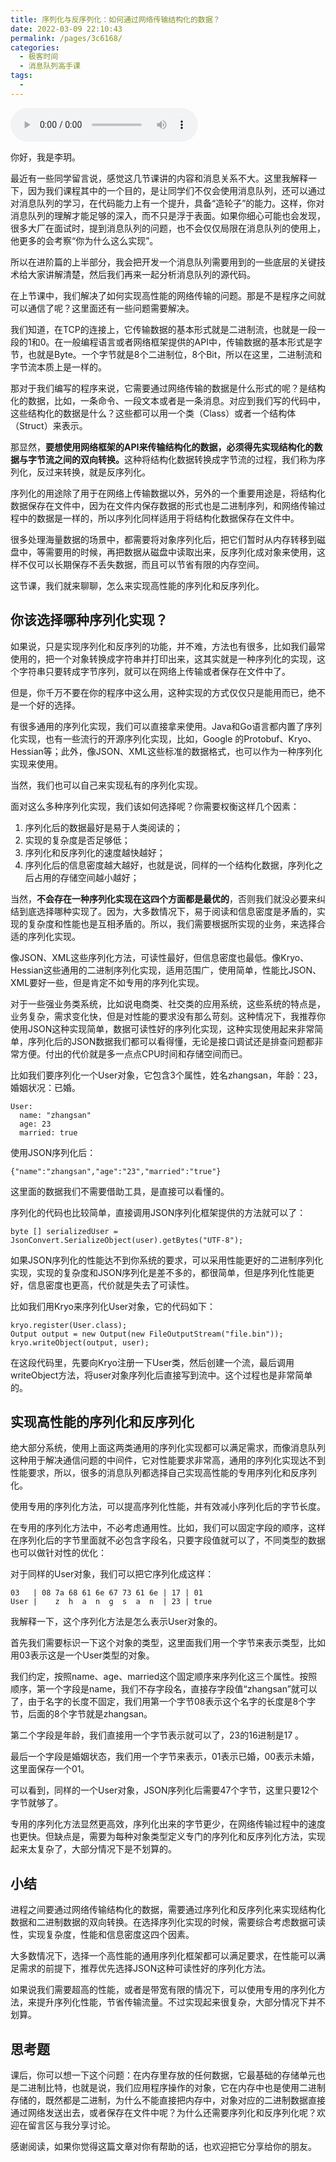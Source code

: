```yaml
---
title: 序列化与反序列化：如何通过网络传输结构化的数据？
date: 2022-03-09 22:10:43
permalink: /pages/3c6168/
categories:
  - 极客时间
  - 消息队列高手课
tags:
  - 
---
```

<audio title="12.序列化与反序列化：如何通过网络传输结构化的数据？" src="https://static001.geekbang.org/resource/audio/c1/f4/c112f78acbf6e508363a565faefbfaf4.mp3" controls="controls"></audio> 
<p>你好，我是李玥。</p><p>最近有一些同学留言说，感觉这几节课讲的内容和消息关系不大。这里我解释一下，因为我们课程其中的一个目的，是让同学们不仅会使用消息队列，还可以通过对消息队列的学习，在代码能力上有一个提升，具备“造轮子”的能力。这样，你对消息队列的理解才能足够的深入，而不只是浮于表面。如果你细心可能也会发现，很多大厂在面试时，提到消息队列的问题，也不会仅仅局限在消息队列的使用上，他更多的会考察“你为什么这么实现”。</p><p>所以在进阶篇的上半部分，我会把开发一个消息队列需要用到的一些底层的关键技术给大家讲解清楚，然后我们再来一起分析消息队列的源代码。</p><p>在上节课中，我们解决了如何实现高性能的网络传输的问题。那是不是程序之间就可以通信了呢？这里面还有一些问题需要解决。</p><p>我们知道，在TCP的连接上，它传输数据的基本形式就是二进制流，也就是一段一段的1和0。在一般编程语言或者网络框架提供的API中，传输数据的基本形式是字节，也就是Byte。一个字节就是8个二进制位，8个Bit，所以在这里，二进制流和字节流本质上是一样的。</p><p>那对于我们编写的程序来说，它需要通过网络传输的数据是什么形式的呢？是结构化的数据，比如，一条命令、一段文本或者是一条消息。对应到我们写的代码中，这些结构化的数据是什么？这些都可以用一个类（Class）或者一个结构体（Struct）来表示。</p><!-- [[[read_end]]] --><p>那显然，<strong>要想使用网络框架的API来传输结构化的数据，必须得先实现结构化的数据与字节流之间的双向转换。</strong>这种将结构化数据转换成字节流的过程，我们称为序列化，反过来转换，就是反序列化。</p><p>序列化的用途除了用于在网络上传输数据以外，另外的一个重要用途是，将结构化数据保存在文件中，因为在文件内保存数据的形式也是二进制序列，和网络传输过程中的数据是一样的，所以序列化同样适用于将结构化数据保存在文件中。</p><p>很多处理海量数据的场景中，都需要将对象序列化后，把它们暂时从内存转移到磁盘中，等需要用的时候，再把数据从磁盘中读取出来，反序列化成对象来使用，这样不仅可以长期保存不丢失数据，而且可以节省有限的内存空间。</p><p>这节课，我们就来聊聊，怎么来实现高性能的序列化和反序列化。</p><h2>你该选择哪种序列化实现？</h2><p>如果说，只是实现序列化和反序列的功能，并不难，方法也有很多，比如我们最常使用的，把一个对象转换成字符串并打印出来，这其实就是一种序列化的实现，这个字符串只要转成字节序列，就可以在网络上传输或者保存在文件中了。</p><p>但是，你千万不要在你的程序中这么用，这种实现的方式仅仅只是能用而已，绝不是一个好的选择。</p><p>有很多通用的序列化实现，我们可以直接拿来使用。Java和Go语言都内置了序列化实现，也有一些流行的开源序列化实现，比如，Google 的Protobuf、Kryo、Hessian等；此外，像JSON、XML这些标准的数据格式，也可以作为一种序列化实现来使用。</p><p>当然，我们也可以自己来实现私有的序列化实现。</p><p>面对这么多种序列化实现，我们该如何选择呢？你需要权衡这样几个因素：</p><ol>
<li>序列化后的数据最好是易于人类阅读的；</li>
<li>实现的复杂度是否足够低；</li>
<li>序列化和反序列化的速度越快越好；</li>
<li>序列化后的信息密度越大越好，也就是说，同样的一个结构化数据，序列化之后占用的存储空间越小越好；</li>
</ol><p>当然，<strong>不会存在一种序列化实现在这四个方面都是最优的</strong>，否则我们就没必要来纠结到底选择哪种实现了。因为，大多数情况下，易于阅读和信息密度是矛盾的，实现的复杂度和性能也是互相矛盾的。所以，我们需要根据所实现的业务，来选择合适的序列化实现。</p><p>像JSON、XML这些序列化方法，可读性最好，但信息密度也最低。像Kryo、Hessian这些通用的二进制序列化实现，适用范围广，使用简单，性能比JSON、XML要好一些，但是肯定不如专用的序列化实现。</p><p>对于一些强业务类系统，比如说电商类、社交类的应用系统，这些系统的特点是，业务复杂，需求变化快，但是对性能的要求没有那么苛刻。这种情况下，我推荐你使用JSON这种实现简单，数据可读性好的序列化实现，这种实现使用起来非常简单，序列化后的JSON数据我们都可以看得懂，无论是接口调试还是排查问题都非常方便。付出的代价就是多一点点CPU时间和存储空间而已。</p><p>比如我们要序列化一个User对象，它包含3个属性，姓名zhangsan，年龄：23，婚姻状况：已婚。</p><pre><code>User:
  name: &quot;zhangsan&quot;
  age: 23
  married: true
</code></pre><p>使用JSON序列化后：</p><pre><code>{&quot;name&quot;:&quot;zhangsan&quot;,&quot;age&quot;:&quot;23&quot;,&quot;married&quot;:&quot;true&quot;}
</code></pre><p>这里面的数据我们不需要借助工具，是直接可以看懂的。</p><p>序列化的代码也比较简单，直接调用JSON序列化框架提供的方法就可以了：</p><pre><code>byte [] serializedUser = JsonConvert.SerializeObject(user).getBytes(&quot;UTF-8&quot;);
</code></pre><p>如果JSON序列化的性能达不到你系统的要求，可以采用性能更好的二进制序列化实现，实现的复杂度和JSON序列化是差不多的，都很简单，但是序列化性能更好，信息密度也更高，代价就是失去了可读性。</p><p>比如我们用Kryo来序列化User对象，它的代码如下：</p><pre><code>kryo.register(User.class);
Output output = new Output(new FileOutputStream(&quot;file.bin&quot;));
kryo.writeObject(output, user);
</code></pre><p>在这段代码里，先要向Kryo注册一下User类，然后创建一个流，最后调用writeObject方法，将user对象序列化后直接写到流中。这个过程也是非常简单的。</p><h2>实现高性能的序列化和反序列化</h2><p>绝大部分系统，使用上面这两类通用的序列化实现都可以满足需求，而像消息队列这种用于解决通信问题的中间件，它对性能要求非常高，通用的序列化实现达不到性能要求，所以，很多的消息队列都选择自己实现高性能的专用序列化和反序列化。</p><p>使用专用的序列化方法，可以提高序列化性能，并有效减小序列化后的字节长度。</p><p>在专用的序列化方法中，不必考虑通用性。比如，我们可以固定字段的顺序，这样在序列化后的字节里面就不必包含字段名，只要字段值就可以了，不同类型的数据也可以做针对性的优化：</p><p>对于同样的User对象，我们可以把它序列化成这样：</p><pre><code>03   | 08 7a 68 61 6e 67 73 61 6e | 17 | 01
User |    z  h  a  n  g  s  a  n  | 23 | true
</code></pre><p>我解释一下，这个序列化方法是怎么表示User对象的。</p><p>首先我们需要标识一下这个对象的类型，这里面我们用一个字节来表示类型，比如用03表示这是一个User类型的对象。</p><p>我们约定，按照name、age、married这个固定顺序来序列化这三个属性。按照顺序，第一个字段是name，我们不存字段名，直接存字段值“zhangsan”就可以了，由于名字的长度不固定，我们用第一个字节08表示这个名字的长度是8个字节，后面的8个字节就是zhangsan。</p><p>第二个字段是年龄，我们直接用一个字节表示就可以了，23的16进制是17 。</p><p>最后一个字段是婚姻状态，我们用一个字节来表示，01表示已婚，00表示未婚，这里面保存一个01。</p><p>可以看到，同样的一个User对象，JSON序列化后需要47个字节，这里只要12个字节就够了。</p><p>专用的序列化方法显然更高效，序列化出来的字节更少，在网络传输过程中的速度也更快。但缺点是，需要为每种对象类型定义专门的序列化和反序列化方法，实现起来太复杂了，大部分情况下是不划算的。</p><h2>小结</h2><p>进程之间要通过网络传输结构化的数据，需要通过序列化和反序列化来实现结构化数据和二进制数据的双向转换。在选择序列化实现的时候，需要综合考虑数据可读性，实现复杂度，性能和信息密度这四个因素。</p><p>大多数情况下，选择一个高性能的通用序列化框架都可以满足要求，在性能可以满足需求的前提下，推荐优先选择JSON这种可读性好的序列化方法。</p><p>如果说我们需要超高的性能，或者是带宽有限的情况下，可以使用专用的序列化方法，来提升序列化性能，节省传输流量。不过实现起来很复杂，大部分情况下并不划算。</p><h2>思考题</h2><p>课后，你可以想一下这个问题：在内存里存放的任何数据，它最基础的存储单元也是二进制比特，也就是说，我们应用程序操作的对象，它在内存中也是使用二进制存储的，既然都是二进制，为什么不能直接把内存中，对象对应的二进制数据直接通过网络发送出去，或者保存在文件中呢？为什么还需要序列化和反序列化呢？欢迎在留言区与我分享讨论。</p><p>感谢阅读，如果你觉得这篇文章对你有帮助的话，也欢迎把它分享给你的朋友。</p><p></p>